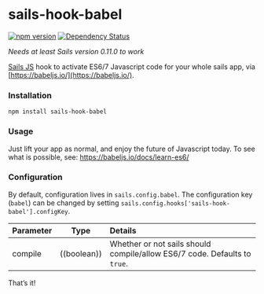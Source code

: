 # sails-hook-babel
[![npm version](https://badge.fury.io/js/sails-hook-babel.svg)](https://npmjs.org/package/sails-hook-babel) [![Dependency Status](https://img.shields.io/david/artificialio/sails-hook-babel.svg?style=flat)](https://david-dm.org/artificialio/sails-hook-babel)

*Needs at least Sails version 0.11.0 to work*

[Sails JS](http://sailsjs.org) hook to activate ES6/7 Javascript code for your whole sails app, via [https://babeljs.io/](https://babeljs.io/).

### Installation

`npm install sails-hook-babel`

### Usage

Just lift your app as normal, and enjoy the future of Javascript today. To see what is possible, see: https://babeljs.io/docs/learn-es6/

### Configuration

By default, configuration lives in `sails.config.babel`.  The configuration key (`babel`) can be changed by setting `sails.config.hooks['sails-hook-babel'].configKey`.

Parameter      | Type                | Details
-------------- | ------------------- |:---------------------------------
compile        | ((boolean)) | Whether or not sails should compile/allow ES6/7 code.  Defaults to `true`.

That&rsquo;s it!
